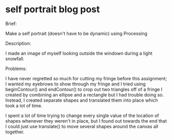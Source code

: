 # self portrait blog post

Brief:

Make a self portrait (doesn't have to be dynamic) using Processing

Description:

I made an image of myself looking outside the windown during a light snowfall.

Problems:

I have never regretted so much for cutting my fringe before this assignment; I wanted my eyebrows to show through my fringe
and I tried using beginContour() and endContour() to crop out two triangles off of a fringe I created by combining an ellipse 
and a rectangle but I had trouble doing so. Instead, I created separate shapes and translated them into place which took a lot
of time. 

I spent a lot of time trying to change every single value of the location of shapes whenever they weren't in place, but I found
out towards the end that I could just use translate() to move several shapes around the canvas all together.

